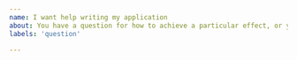 ```yaml
---
name: I want help writing my application
about: You have a question for how to achieve a particular effect, or you need help with using a particular API.
labels: 'question'

---
```


<!-- Thank you for using PlusPlugins!

     Please check out our documentation first:
      * https://plus.fluttercommunity.dev/docs/overview

     If you can't find the answer there, please consider asking a question on
     the Stack Overflow Web site:
      * https://stackoverflow.com/questions/tagged/flutter?sort=frequent
-->
